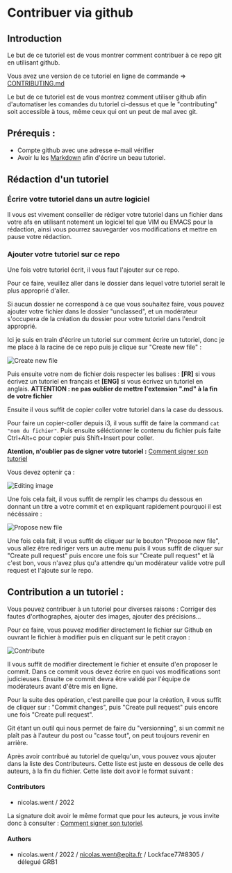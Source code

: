 # Contribuer via github

## Introduction

Le but de ce tutoriel est de vous montrer comment contribuer à ce repo git en utilisant github.

Vous avez une version de ce tutoriel en ligne de commande => [CONTRIBUTING.md](https://github.com/NicolasWent/Epituto/blob/master/CONTRIBUTING.md)

Le but de ce tutoriel est de vous montrez comment utiliser github afin d'automatiser les comandes du tutoriel ci-dessus et que le "contributing" soit accessible à tous, même ceux
qui ont un peut de mal avec git.

## Prérequis :

* Compte github avec une adresse e-mail vérifier
* Avoir lu les [Markdown](https://guides.github.com/features/mastering-markdown/) afin d'écrire un beau tutoriel.

## Rédaction d'un tutoriel

### Écrire votre tutoriel dans un autre logiciel

Il vous est vivement conseiller de rédiger votre tutoriel dans un fichier dans votre afs en utilisant notement un logiciel tel
que VIM ou EMACS pour la rédaction, ainsi vous pourrez sauvegarder vos modifications et mettre en pause votre rédaction.

### Ajouter votre tutoriel sur ce repo

Une fois votre tutoriel écrit, il vous faut l'ajouter sur ce repo.

Pour ce faire, veuillez aller dans le dossier dans lequel votre tutoriel serait le plus approprié d'aller.

Si aucun dossier ne correspond à ce que vous souhaitez faire, vous pouvez ajouter votre fichier dans le dossier "unclassed", et un
modérateur s'occupera de la création du dossier pour votre tutoriel dans l'endroit approprié.

Ici je suis en train d'écrire un tutoriel sur comment écrire un tutoriel, donc je me place à la racine de ce repo puis je clique sur 
"Create new file" :

![Create new file](https://i.imgur.com/8HETkFS.jpg)

Puis ensuite votre nom de fichier dois respecter les balises : **[FR]** si vous écrivez un tutoriel en français et **[ENG]** si
vous écrivez un tutoriel en anglais. **ATTENTION : ne pas oublier de mettre l'extension ".md" à la fin de votre fichier**

Ensuite il vous suffit de copier coller votre tutoriel dans la case du dessous.

Pour faire un copier-coller depuis i3, il vous suffit de faire la command `cat "nom du fichier"`. Puis ensuite séléctionner le
contenu du fichier puis faite Ctrl+Alt+c pour copier puis Shift+Insert pour coller.

**Atention, n'oublier pas de signer votre tutoriel :** [Comment signer son tutoriel](https://github.com/NicolasWent/Epituto/blob/master/%5BFR%5D%20Comment%20signer%20son%20tutoriel.md)

Vous devez optenir ça :

![Editing image](https://i.imgur.com/yKRd45D.jpg)

Une fois cela fait, il vous suffit de remplir les champs du dessous en donnant un titre a votre commit et en expliquant rapidement
pourquoi il est nécéssaire :

![Propose new file](https://i.imgur.com/kRyt3aC.jpg)

Une fois cela fait, il vous suffit de cliquer sur le bouton "Propose new file", vous allez être rediriger vers un autre menu
puis il vous suffit de cliquer sur "Create pull request" puis encore une fois sur "Create pull request" et là c'est bon, vous
n'avez plus qu'a attendre qu'un modérateur valide votre pull request et l'ajoute sur le repo.

## Contribution a un tutoriel :

Vous pouvez contribuer à un tutoriel pour diverses raisons : Corriger des fautes d'orthographes, ajouter des images, ajouter des précisions...

Pour ce faire, vous pouvez modifier directement le fichier sur Github en ouvrant le fichier à modifier puis en cliquant sur le
petit crayon :

![Contribute](https://i.imgur.com/qfl4XL0.jpg)

Il vous suffit de modifier directement le fichier et ensuite d'en proposer le commit. Dans ce commit vous devez écrire en quoi vos modifications sont judicieuses. Ensuite ce commit devra être validé par l'équipe de modérateurs avant d'être mis en ligne.

Pour la suite des opération, c'est pareille que pour la création, il vous suffit de cliquer sur : "Commit changes", puis "Create pull request" puis encore une fois "Create pull request".

Git étant un outil qui nous permet de faire du "versionning", si un commit ne plaît pas à l'auteur du post ou "casse tout", on peut toujours revenir en arrière.

Après avoir contribué au tutoriel de quelqu'un, vous pouvez vous ajouter dans la liste des Contributeurs. Cette liste est juste en dessous de celle des auteurs, à la fin du fichier. Cette liste doit avoir le format suivant :

#### Contributors
* nicolas.went / 2022

La signature doit avoir le même format que pour les auteurs, je vous invite donc à consulter : [Comment signer son tutoriel](https://github.com/NicolasWent/Epituto/blob/master/Comment%20signer%20son%20tutoriel.md).

#### Authors
* nicolas.went / 2022 / nicolas.went@epita.fr / Lockface77#8305 / délegué GRB1 
